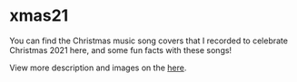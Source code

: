 # xmas21
You can find the Christmas music song covers that I recorded to celebrate Christmas 2021 here, and some fun facts with these songs! 

View more description and images on the [here](https://graziosog.github.io/xmas21/xmas21.html).

